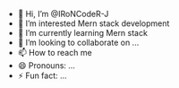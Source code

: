 - 👋 Hi, I’m @IRoNCodeR-J
- 👀 I’m interested Mern stack development
- 🌱 I’m currently learning Mern stack 
- 💞️ I’m looking to collaborate on ...
- 📫 How to reach me 
- 😄 Pronouns: ...
- ⚡ Fun fact: ...

<!---
IRoNCodeR-J/IRoNCodeR-J is a ✨ special ✨ repository because its `README.md` (this file) appears on your GitHub profile.
You can click the Preview link to take a look at your changes.
--->

